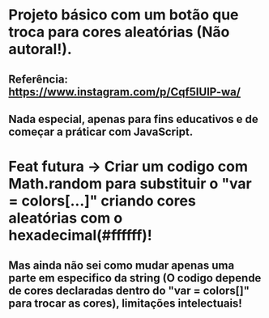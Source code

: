 # Projeto básico com um botão que troca para cores aleatórias (Não autoral!).
## Referência: https://www.instagram.com/p/Cqf5IUlP-wa/

## Nada especial, apenas para fins educativos e de começar a práticar com JavaScript.

# Feat futura -> Criar um codigo com Math.random para substituir o "var = colors[...]" criando cores aleatórias com o hexadecimal(#ffffff)!
## Mas ainda não sei como mudar apenas uma parte em especifico da string (O codigo depende de cores declaradas dentro do "var = colors[]" para trocar as cores), limitações intelectuais!
